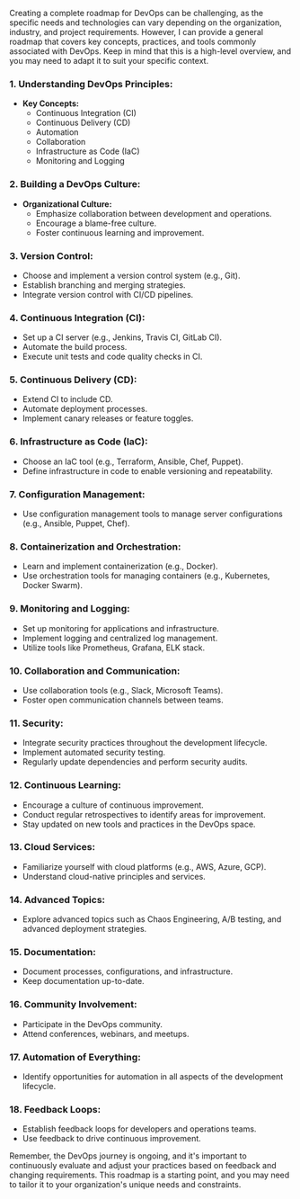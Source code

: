 Creating a complete roadmap for DevOps can be challenging, as the specific needs and technologies can vary depending on the organization, industry, and project requirements. However, I can provide a general roadmap that covers key concepts, practices, and tools commonly associated with DevOps. Keep in mind that this is a high-level overview, and you may need to adapt it to suit your specific context.

### 1. **Understanding DevOps Principles:**

- **Key Concepts:**
  - Continuous Integration (CI)
  - Continuous Delivery (CD)
  - Automation
  - Collaboration
  - Infrastructure as Code (IaC)
  - Monitoring and Logging

### 2. **Building a DevOps Culture:**

- **Organizational Culture:**
  - Emphasize collaboration between development and operations.
  - Encourage a blame-free culture.
  - Foster continuous learning and improvement.

### 3. **Version Control:**

- Choose and implement a version control system (e.g., Git).
- Establish branching and merging strategies.
- Integrate version control with CI/CD pipelines.

### 4. **Continuous Integration (CI):**

- Set up a CI server (e.g., Jenkins, Travis CI, GitLab CI).
- Automate the build process.
- Execute unit tests and code quality checks in CI.

### 5. **Continuous Delivery (CD):**

- Extend CI to include CD.
- Automate deployment processes.
- Implement canary releases or feature toggles.

### 6. **Infrastructure as Code (IaC):**

- Choose an IaC tool (e.g., Terraform, Ansible, Chef, Puppet).
- Define infrastructure in code to enable versioning and repeatability.

### 7. **Configuration Management:**

- Use configuration management tools to manage server configurations (e.g., Ansible, Puppet, Chef).

### 8. **Containerization and Orchestration:**

- Learn and implement containerization (e.g., Docker).
- Use orchestration tools for managing containers (e.g., Kubernetes, Docker Swarm).

### 9. **Monitoring and Logging:**

- Set up monitoring for applications and infrastructure.
- Implement logging and centralized log management.
- Utilize tools like Prometheus, Grafana, ELK stack.

### 10. **Collaboration and Communication:**

- Use collaboration tools (e.g., Slack, Microsoft Teams).
- Foster open communication channels between teams.

### 11. **Security:**

- Integrate security practices throughout the development lifecycle.
- Implement automated security testing.
- Regularly update dependencies and perform security audits.

### 12. **Continuous Learning:**

- Encourage a culture of continuous improvement.
- Conduct regular retrospectives to identify areas for improvement.
- Stay updated on new tools and practices in the DevOps space.

### 13. **Cloud Services:**

- Familiarize yourself with cloud platforms (e.g., AWS, Azure, GCP).
- Understand cloud-native principles and services.

### 14. **Advanced Topics:**

- Explore advanced topics such as Chaos Engineering, A/B testing, and advanced deployment strategies.

### 15. **Documentation:**

- Document processes, configurations, and infrastructure.
- Keep documentation up-to-date.

### 16. **Community Involvement:**

- Participate in the DevOps community.
- Attend conferences, webinars, and meetups.

### 17. **Automation of Everything:**

- Identify opportunities for automation in all aspects of the development lifecycle.

### 18. **Feedback Loops:**

- Establish feedback loops for developers and operations teams.
- Use feedback to drive continuous improvement.

Remember, the DevOps journey is ongoing, and it's important to continuously evaluate and adjust your practices based on feedback and changing requirements. This roadmap is a starting point, and you may need to tailor it to your organization's unique needs and constraints.
